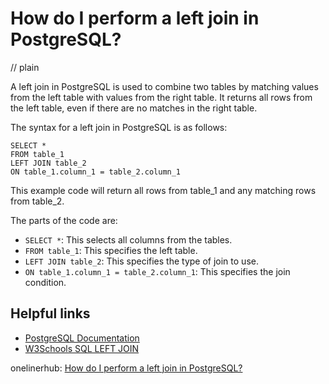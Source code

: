 # How do I perform a left join in PostgreSQL?
// plain

A left join in PostgreSQL is used to combine two tables by matching values from the left table with values from the right table. It returns all rows from the left table, even if there are no matches in the right table.

The syntax for a left join in PostgreSQL is as follows:

```
SELECT *
FROM table_1
LEFT JOIN table_2
ON table_1.column_1 = table_2.column_1
```

This example code will return all rows from table_1 and any matching rows from table_2.

The parts of the code are:

- `SELECT *`: This selects all columns from the tables.
- `FROM table_1`: This specifies the left table.
- `LEFT JOIN table_2`: This specifies the type of join to use.
- `ON table_1.column_1 = table_2.column_1`: This specifies the join condition.

## Helpful links

- [PostgreSQL Documentation](https://www.postgresql.org/docs/current/sql-select.html#SQL-FROM)
- [W3Schools SQL LEFT JOIN](https://www.w3schools.com/sql/sql_join_left.asp)

onelinerhub: [How do I perform a left join in PostgreSQL?](https://onelinerhub.com/postgresql/how-do-i-perform-a-left-join-in-postgresql)